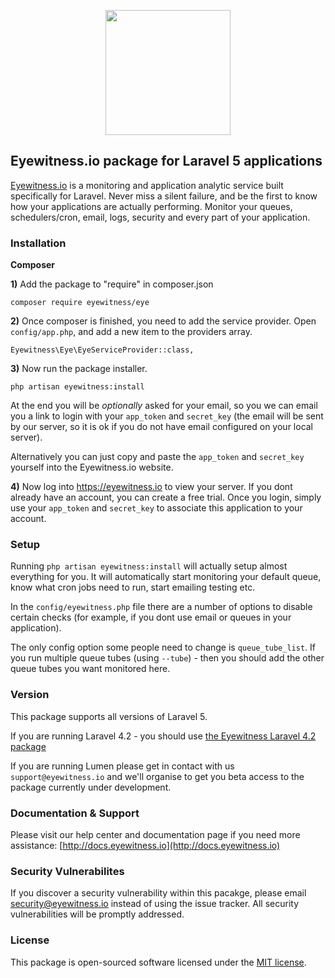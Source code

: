 <p align="center"><a href="https://eyewitness.io" target="_blank"><img width="200"src="https://eyewitness.io/img/logo/package.png"></a></p>

## Eyewitness.io package for Laravel 5 applications

<a href="https://eyewitness.io">Eyewitness.io</a> is a monitoring and application analytic service built specifically for Laravel. Never miss a silent failure, and be the first to know how your applications are actually performing. Monitor your queues, schedulers/cron, email, logs, security and every part of your application.

### Installation

**Composer**

**1)** Add the package to "require" in composer.json

    composer require eyewitness/eye

**2)** Once composer is finished, you need to add the service provider. Open `config/app.php`, and add a new item to the providers array.

    Eyewitness\Eye\EyeServiceProvider::class,

**3)** Now run the package installer.

    php artisan eyewitness:install

At the end you will be <i>optionally</i> asked for your email, so you we can email you a link to login with your `app_token` and `secret_key` (the email will be sent by our server, so it is ok if you do not have email configured on your local server).

Alternatively you can just copy and paste the `app_token` and `secret_key` yourself into the Eyewitness.io website.

**4)** Now log into <a href="https://eyewitness.io">https://eyewitness.io</a> to view your server. If you dont already have an account, you can create a free trial. Once you login, simply use your `app_token` and `secret_key` to associate this application to your account.

### Setup

Running `php artisan eyewitness:install` will actually setup almost everything for you. It will automatically start monitoring your default queue, know what cron jobs need to run, start emailing testing etc.

In the `config/eyewitness.php` file there are a number of options to disable certain checks (for example, if you dont use email or queues in your application).

The only config option some people need to change is `queue_tube_list`. If you run multiple queue tubes (using `--tube`) - then you should add the other queue tubes you want monitored here.

### Version

This package supports all versions of Laravel 5.

If you are running Laravel 4.2 - you should use [the Eyewitness Laravel 4.2 package](https://github.com/eyewitness/eye4)

If you are running Lumen please get in contact with us `support@eyewitness.io` and we'll organise to get you beta access to the package currently under development.

### Documentation & Support

Please visit our help center and documentation page if you need more assistance: [http://docs.eyewitness.io](http://docs.eyewitness.io)

### Security Vulnerabilites

If you discover a security vulnerability within this pacakge, please email security@eyewitness.io instead of using the issue tracker. All security vulnerabilities will be promptly addressed.

### License

This package is open-sourced software licensed under the [MIT license](http://opensource.org/licenses/MIT).
